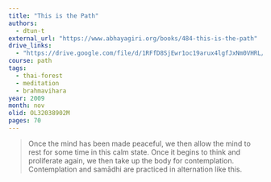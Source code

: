 ```yaml
---
title: "This is the Path"
authors:
  - dtun-t
external_url: "https://www.abhayagiri.org/books/484-this-is-the-path"
drive_links:
  - "https://drive.google.com/file/d/1RFfD8SjEwr1oc19arux4lgfJxNm0VHRL/view?usp=drivesdk"
course: path
tags:
  - thai-forest
  - meditation
  - brahmavihara
year: 2009
month: nov
olid: OL32038902M
pages: 70
---
```


> Once the mind has been made peaceful, we then allow the mind to rest for some time in this calm state. Once it begins to think and proliferate again, we then take up the body for contemplation. Contemplation and samādhi are practiced in alternation like this.

